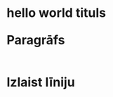 <!DOCTYPE html>

<html>
<body>
 <h1 style="text-align:center">
  <h1> hello world tituls
  <p> Paragrāfs </p>
  <br> Izlaist līniju </br>
  </h1>
</body>
</html>
